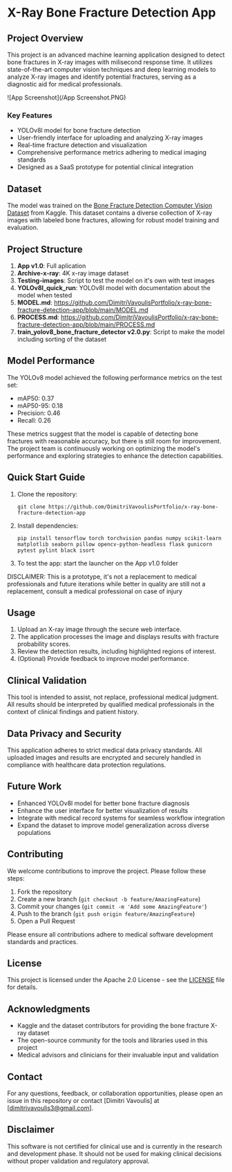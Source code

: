 # X-Ray Bone Fracture Detection App

## Project Overview

This project is an advanced machine learning application designed to detect bone fractures in X-ray images with milisecond response time. It utilizes state-of-the-art computer vision techniques and deep learning models to analyze X-ray images and identify potential fractures, serving as a diagnostic aid for medical professionals.

![App Screenshot](/App Screenshot.PNG)

### Key Features

- YOLOv8l model for bone fracture detection
- User-friendly interface for uploading and analyzing X-ray images
- Real-time fracture detection and visualization 
- Comprehensive performance metrics adhering to medical imaging standards
- Designed as a SaaS prototype for potential clinical integration

## Dataset

The model was trained on the [Bone Fracture Detection Computer Vision Dataset](https://www.kaggle.com/datasets/pkdarabi/bone-fracture-detection-computer-vision-project) from Kaggle. This dataset contains a diverse collection of X-ray images with labeled bone fractures, allowing for robust model training and evaluation.

## Project Structure

1. **App v1.0**: Full aplication
2. **Archive-x-ray**: 4K x-ray image dataset
3. **Testing-images**: Script to test the model on it's own with test images
4. **YOLOv8l_quick_run**: YOLOv8l model with documentation about the model when tested
5. **MODEL.md**: https://github.com/DimitriVavoulisPortfolio/x-ray-bone-fracture-detection-app/blob/main/MODEL.md
6. **PROCESS.md**: https://github.com/DimitriVavoulisPortfolio/x-ray-bone-fracture-detection-app/blob/main/PROCESS.md
7. **train_yolov8_bone_fracture_detector v2.0.py**: Script to make the model including sorting of the dataset
## Model Performance

The YOLOv8 model achieved the following performance metrics on the test set:

- mAP50: 0.37
- mAP50-95: 0.18
- Precision: 0.46
- Recall: 0.26

These metrics suggest that the model is capable of detecting bone fractures with reasonable accuracy, but there is still room for improvement. The project team is continuously working on optimizing the model's performance and exploring strategies to enhance the detection capabilities.

## Quick Start Guide

1. Clone the repository:

   ```
   git clone https://github.com/DimitriVavoulisPortfolio/x-ray-bone-fracture-detection-app
   ```

2. Install dependencies:
   ```
   pip install tensorflow torch torchvision pandas numpy scikit-learn matplotlib seaborn pillow opencv-python-headless flask gunicorn pytest pylint black isort
   ```
3. To test the app:
   start the launcher on the App v1.0 folder

DISCLAIMER: This is a prototype, it's not a replacement to medical professionals and future iterations while better in quality are still not a replacement, consult a medical professional on case of injury

## Usage

1. Upload an X-ray image through the secure web interface.
2. The application processes the image and displays results with fracture probability scores.
3. Review the detection results, including highlighted regions of interest.
4. (Optional) Provide feedback to improve model performance.

## Clinical Validation

This tool is intended to assist, not replace, professional medical judgment. All results should be interpreted by qualified medical professionals in the context of clinical findings and patient history.

## Data Privacy and Security

This application adheres to strict medical data privacy standards. All uploaded images and results are encrypted and securely handled in compliance with healthcare data protection regulations.

## Future Work

- Enhanced YOLOv8l model for better bone fracture diagnosis
- Enhance the user interface for better visualization of results
- Integrate with medical record systems for seamless workflow integration
- Expand the dataset to improve model generalization across diverse populations

## Contributing

We welcome contributions to improve the project. Please follow these steps:

1. Fork the repository
2. Create a new branch (`git checkout -b feature/AmazingFeature`)
3. Commit your changes (`git commit -m 'Add some AmazingFeature'`)
4. Push to the branch (`git push origin feature/AmazingFeature`)
5. Open a Pull Request

Please ensure all contributions adhere to medical software development standards and practices.

## License

This project is licensed under the Apache 2.0 License - see the [LICENSE](LICENSE) file for details.

## Acknowledgments

- Kaggle and the dataset contributors for providing the bone fracture X-ray dataset
- The open-source community for the tools and libraries used in this project
- Medical advisors and clinicians for their invaluable input and validation

## Contact

For any questions, feedback, or collaboration opportunities, please open an issue in this repository or contact [Dimitri Vavoulis] at [dimitrivavoulis3@gmail.com].

## Disclaimer

This software is not certified for clinical use and is currently in the research and development phase. It should not be used for making clinical decisions without proper validation and regulatory approval.


